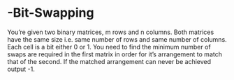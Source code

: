 # -Bit-Swapping
You’re given two binary matrices, m rows and n columns. Both matrices have the same size i.e. same number of rows and same number of columns. Each cell is a bit either 0 or 1. You need to find the minimum number of swaps are required in the first matrix in order for it’s arrangement to match that of the second. If the matched arrangement can never be achieved output -1.

